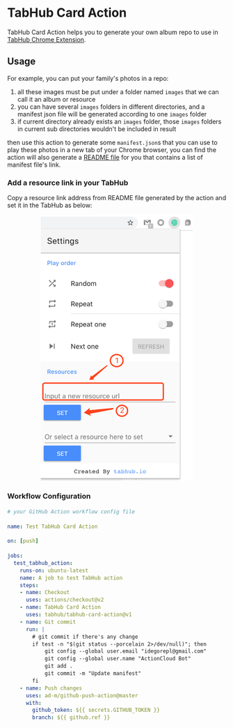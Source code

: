 # TabHub Card Action

TabHub Card Action helps you to generate your own album repo to use in [TabHub Chrome Extension](https://tabhub.io).

## Usage

For example, you can put your family's photos in a repo:

1. all these images must be put under a folder named `images` that we can call it an album or resource
2. you can have several `images` folders in different directories, and a manifest json file will be generated according to one `images` folder
3. if current directory already exists an `images` folder, those `images` folders in current sub directories wouldn't be included in result

then use this action to generate some `manifest.json`s that you can use to play these photos in a new tab of your Chrome browser, you can find the action will also generate a [README file](https://github.com/tabhub/tabhub-card-action/blob/master/ACTION_README_SAMPLE.md) for you that contains a list of manifest file's link.

### Add a resource link in your TabHub

Copy a resource link address from README file generated by the action and set it in the TabHub as below:

<p align="center">
<img src="https://raw.githubusercontent.com/image-store/github/master/add-tabhub-resource-url.png" width="350">
</p>

### Workflow Configuration

```yaml
# your GitHub Action workflow config file

name: Test TabHub Card Action

on: [push]

jobs:
  test_tabhub_action:
    runs-on: ubuntu-latest
    name: A job to test TabHub action
    steps:
    - name: Checkout
      uses: actions/checkout@v2
    - name: TabHub Card Action
      uses: tabhub/tabhub-card-action@v1
    - name: Git commit
      run: |
        # git commit if there's any change
        if test -n "$(git status --porcelain 2>/dev/null)"; then
            git config --global user.email "idegorepl@gmail.com"
            git config --global user.name "ActionCloud Bot"
            git add .
            git commit -m "Update manifest"
        fi
    - name: Push changes
      uses: ad-m/github-push-action@master
      with:
        github_token: ${{ secrets.GITHUB_TOKEN }}
        branch: ${{ github.ref }}
```

